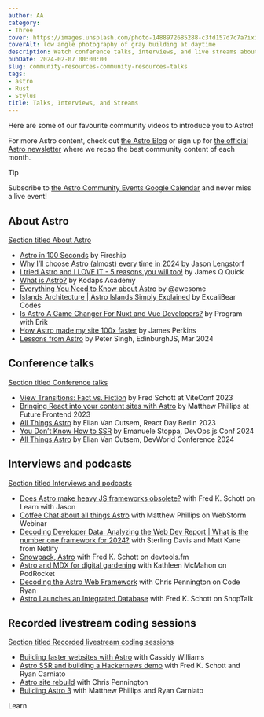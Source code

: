 ```yaml
---
author: AA
category:
- Three
cover: https://images.unsplash.com/photo-1488972685288-c3fd157d7c7a?ixid=M3w2NzEyNTB8MHwxfHNlYXJjaHw3fHxidWlsZGluZyUyMGNvbW1pY3xlbnwwfDB8MXx8MTczMDU1Mjc1N3ww&ixlib=rb-4.0.3&w=1960&h=1102&auto=format&fit=crop&q=60
coverAlt: low angle photography of gray building at daytime
description: Watch conference talks, interviews, and live streams about Astro!
pubDate: 2024-02-07 00:00:00
slug: community-resources-community-resources-talks
tags:
- astro
- Rust
- Stylus
title: Talks, Interviews, and Streams 
---
```


Here are some of our favourite community videos to introduce you to Astro!


For more Astro content, check out [the Astro Blog](https://astro.build/blog/) or sign up for [the official Astro newsletter](https://astro.build/newsletter/signup) where we recap the best community content of each month.


Tip

Subscribe to [the Astro Community Events Google Calendar](https://calendar.google.com/calendar/embed?src=c_g6re3u5gkl0mug3ktn1dibqhfk%40group.calendar.google.com) and never miss a live event!


About Astro
-----------

[Section titled About Astro](#about-astro)
* [Astro in 100 Seconds](https://www.youtube.com/watch?v=dsTXcSeAZq8) by Fireship
* [Why I’ll choose Astro (almost) every time in 2024](https://www.youtube.com/watch?v=kssIEqSJeMI) by Jason Lengstorf
* [I tried Astro and I LOVE IT \- 5 reasons you will too!](https://www.youtube.com/watch?v=wND4lSml31A) by James Q Quick
* [What is Astro?](https://www.youtube.com/watch?v=oQDErNNzdwU) by Kodaps Academy
* [Everything You Need to Know about Astro](https://www.youtube.com/watch?v=rRxuVOutmFQ) by @awesome
* [Islands Architecture \| Astro Islands Simply Explained](https://www.youtube.com/watch?v=kwqlP6Pe0SI) by ExcaliBear Codes
* [Is Astro A Game Changer For Nuxt and Vue Developers?](https://www.youtube.com/watch?v=Sq7eKxPqfSo) by Program with Erik
* [How Astro made my site 100x faster](https://www.youtube.com/watch?v=cOxA3kMYtkM) by James Perkins
* [Lessons from Astro](https://www.youtube.com/watch?v=G6S2RsDo1fI) by Peter Singh, EdinburghJS, Mar 2024


Conference talks
----------------

[Section titled Conference talks](#conference-talks)
* [View Transitions: Fact vs. Fiction](https://www.youtube.com/watch?v=iT-3amHK7tA&list=PLqGQbXn_GDmkOsHI7-Wrbv1GgAA4tJZhg&index=29) by Fred Schott at ViteConf 2023
* [Bringing React into your content sites with Astro](https://www.youtube.com/watch?v=Fouws8iKPKQ) by Matthew Phillips at Future Frontend 2023
* [All Things Astro](https://www.youtube.com/watch?v=WKXHFIulZ9g) by Elian Van Cutsem, React Day Berlin 2023
* [You Don’t Know How to SSR](https://portal.gitnation.org/contents/you-dont-know-how-to-ssr) by Emanuele Stoppa, DevOps.js Conf 2024
* [All Things Astro](https://www.youtube.com/watch?v=sALS6QrX9uA) by Elian Van Cutsem, DevWorld Conference 2024


Interviews and podcasts
-----------------------

[Section titled Interviews and podcasts](#interviews-and-podcasts)
* [Does Astro make heavy JS frameworks obsolete?](https://www.youtube.com/watch?v=4Ohi9G-RCcE) with Fred K. Schott on Learn with Jason
* [Coffee Chat about all things Astro](https://www.youtube.com/watch?v=3eyedOP83fw) with Matthew Phillips on WebStorm Webinar
* [Decoding Developer Data: Analyzing the Web Dev Report \| What is the number one framework for 2024?](https://youtu.be/2vqIHyz6iKs?si=vLcyzm07teC6v7u5&t=1679) with Sterling Davis and Matt Kane from Netlify
* [Snowpack, Astro](https://www.devtools.fm/episode/14) with Fred K. Schott on devtools.fm
* [Astro and MDX for digital gardening](https://podrocket.logrocket.com/astro-mdx-kathleen-mcmahon) with Kathleen McMahon on PodRocket
* [Decoding the Astro Web Framework](https://www.youtube.com/watch?v=4PKT8x78yOQ) with Chris Pennington on Code Ryan
* [Astro Launches an Integrated Database](https://shoptalkshow.com/607/) with Fred K. Schott on ShopTalk


Recorded livestream coding sessions
-----------------------------------

[Section titled Recorded livestream coding sessions](#recorded-livestream-coding-sessions)
* [Building faster websites with Astro](https://www.youtube.com/watch?v=0eka27P4Pr4) with Cassidy Williams
* [Astro SSR and building a Hackernews demo](https://www.youtube.com/watch?v=2ZEMb_H-LYE) with Fred K. Schott and Ryan Carniato
* [Astro site rebuild](https://www.youtube.com/watch?v=VDGEpachpwc) with Chris Pennington
* [Building Astro 3](https://www.youtube.com/watch?v=2zhYwg_nBqQ) with Matthew Phillips and Ryan Carniato


Learn